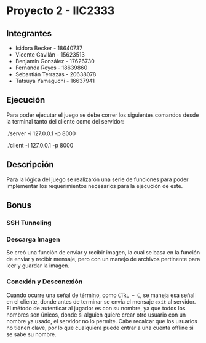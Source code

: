 # Proyecto 2 - IIC2333


## Integrantes

-   Isidora Becker - 18640737
-   Vicente Gavilán - 15623513
-   Benjamín González - 17626730
-   Fernanda Reyes - 18639860
-   Sebastián Terrazas - 20638078
-   Tatsuya Yamaguchi - 16637941


## Ejecución

Para poder ejecutar el juego se debe correr los siguientes comandos desde la terminal tanto del cliente como del servidor:

./server -i 127.0.0.1 -p 8000

./client -i 127.0.0.1 -p 8000

## Descripción

Para la lógica del juego se realizarón una serie de funciones para poder implementar los requerimientos necesarios para la ejecución de este.

## Bonus

### SSH Tunneling

### Descarga Imagen

Se creó una función de enviar y recibir imagen, la cual se basa en la función de enviar y recibir mensaje, pero con un manejo de archivos pertinente para leer y guardar la imagen.

### Conexión y Desconexión

Cuando ocurre una señal de término, como `CTRL + C`, se maneja esa señal en el cliente, donde antes de terminar se envía el mensaje `exit` al servidor. El método de autenticar al jugador es con su nombre, ya que todos los nombres son únicos, donde si alguien quiere crear otro usuario con un nombre ya usado, el servidor no lo permite. Cabe recalcar que los usuarios no tienen clave, por lo que cualquiera puede entrar a una cuenta offline si se sabe su nombre.

